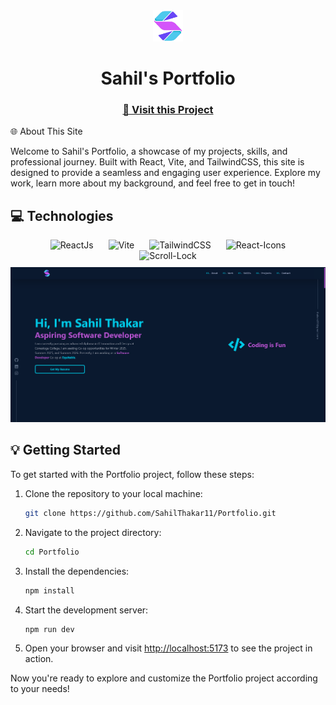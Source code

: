 <div align="center">
<img src="src/assets/Portfolio.png" height="50px" />
<h1 align="center" style="font-weight: bold;">Sahil's Portfolio </h1>
</div>
<h3 align="center">
<a href="https://sahilthakar.tech">📱 Visit this Project</a></h3

## 🌐 About This Site

Welcome to Sahil's Portfolio, a showcase of my projects, skills, and professional journey. Built with React, Vite, and TailwindCSS, this site is designed to provide a seamless and engaging user experience. Explore my work, learn more about my background, and feel free to get in touch!

<p align="center">

</p>

## 💻 Technologies

<div align="center" style="margin:10px">
  <img src="https://img.shields.io/badge/ReactJs-20232A?style=for-the-badge&logo=react&logoColor=61DAFB" alt="ReactJs" style="margin: 0 10px;" />
  <img src="https://img.shields.io/badge/Vite-646CFF?style=for-the-badge&logo=vite&logoColor=white" alt="Vite" style="margin: 0 10px;" />
  <img src="https://img.shields.io/badge/TailwindCSS-38B2AC?style=for-the-badge&logo=tailwind-css&logoColor=white" alt="TailwindCSS" style="margin: 0 10px;" />
  <img src="https://img.shields.io/badge/React--Icons-61DAFB?style=for-the-badge&logo=react&logoColor=white" alt="React-Icons" style="margin: 0 10px;" />
  <img src="https://img.shields.io/badge/Scroll--Lock-282C34?style=for-the-badge&logo=javascript&logoColor=yellow" alt="Scroll-Lock" style="margin: 0 10px;" />
</div>

<img src="public/preview.png" alt="preview" />

## 💡 Getting Started

To get started with the Portfolio project, follow these steps:

1. Clone the repository to your local machine:

   ```sh
   git clone https://github.com/SahilThakar11/Portfolio.git
   ```

2. Navigate to the project directory:

   ```sh
   cd Portfolio
   ```

3. Install the dependencies:

   ```sh
   npm install
   ```

4. Start the development server:

   ```sh
   npm run dev
   ```

5. Open your browser and visit <a href="http://localhost:5173" target="_blank">http://localhost:5173</a> to see the project in action.

Now you're ready to explore and customize the Portfolio project according to your needs!
